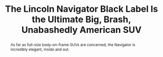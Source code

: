 ---
category: news
title: The Lincoln Navigator Black Label Is the Ultimate Big, Brash, Unabashedly American SUV
abstract: As far as full-size body-on-frame SUVs are concerned, the Navigator is incredibly elegant, inside and out.
publishedDateTime: 2019-03-07T16:01:01Z
sourceUrl: https://www.msn.com/en-us/autos/autos-luxury/the-lincoln-navigator-black-label-is-the-ultimate-big-brash-unabashedly-american-suv/ar-BBUuFyF?
type: article

provider:
  name: Automobile
  id: V_BB4aEWk_global
tags:
  - Autos

images: 
  - url: assets/images/2019/3/The-Lincoln-Navigator-Black-Label-Is-the-Ultimate-Big,-Brash,-Unabashedly-American-SUV-1.jpg
    width: 2048
    height: 1152
    quality: 89
    title: 2019 Lincoln Navigator All Stars Contender 02
    attribution: 
    focalRegion:
      x1: 2048
      x2: 2048
      y1: 1152
      y2: 1152

---